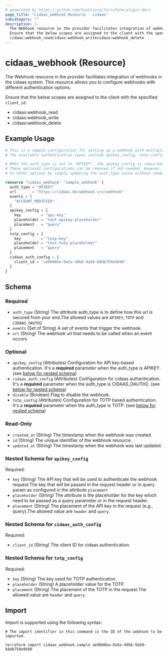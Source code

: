 ```yaml
---
# generated by https://github.com/hashicorp/terraform-plugin-docs
page_title: "cidaas_webhook Resource - cidaas"
subcategory: ""
description: |-
  The Webhook resource in the provider facilitates integration of webhooks in the cidaas system. This resource allows you to configure webhooks with different authentication options.
  Ensure that the below scopes are assigned to the client with the specified client_id:
  cidaas:webhook_readcidaas:webhook_writecidaas:webhook_delete
---
```


# cidaas_webhook (Resource)

The Webhook resource in the provider facilitates integration of webhooks in the cidaas system. This resource allows you to configure webhooks with different authentication options.

 Ensure that the below scopes are assigned to the client with the specified `client_id`:

* cidaas:webhook_read
* cidaas:webhook_write
* cidaas:webhook_delete

## Example Usage

```terraform
# This is a sample configuration for setting up a webhook with multiple authentication options.
# The available authentication types include apikey_config, totp_config, and cidaas_auth_config.

# When the auth_type is set to "APIKEY", the apikey_config is required, while totp_config and cidaas_auth_config are optional.
# These optional configurations can be removed if not needed. However, by including them, you can easily switch the auth_type 
# to other options by simply updating the auth_type value without needing to modify other parts of the configuration.

resource "cidaas_webhook" "sample_webhook" {
  auth_type = "APIKEY"
  url       = "https://cidaas.de/webhook-srv/webhook"
  events = [
    "ACCOUNT_MODIFIED"
  ]
  apikey_config = {
    key         = "api-key"
    placeholder = "test-apikey-placeholder"
    placement   = "query"
  }
  totp_config = {
    key         = "totp-key"
    placeholder = "test-totp-placeholder"
    placement   = "query"
  }
  cidaas_auth_config = {
    client_id = "ce90d6ba-9a5a-49b6-9a50-b8db759e9b90"
  }
}
```

<!-- schema generated by tfplugindocs -->
## Schema

### Required

* `auth_type` (String) The attribute auth_type is to define how this url is secured from your end.The allowed values are `APIKEY`, `TOTP` and `CIDAAS_OAUTH2`
* `events` (Set of String) A set of events that trigger the webhook.
* `url` (String) The webhook url that needs to be called when an event occurs.

### Optional

* `apikey_config` (Attributes) Configuration for API key-based authentication. It's a **required** parameter when the auth_type is APIKEY. (see [below for nested schema](#nestedatt--apikey_config))
* `cidaas_auth_config` (Attributes) Configuration for cidaas authentication. It's a **required** parameter when the auth_type is CIDAAS_OAUTH2. (see [below for nested schema](#nestedatt--cidaas_auth_config))
* `disable` (Boolean) Flag to disable the webhook.
* `totp_config` (Attributes) Configuration for TOTP based authentication.  It's a **required** parameter when the auth_type is TOTP. (see [below for nested schema](#nestedatt--totp_config))

### Read-Only

* `created_at` (String) The timestamp when the webhook was created.
* `id` (String) The unique identifier of the webhook resource.
* `updated_at` (String) The timestamp when the webhook was last updated.

<a id="nestedatt--apikey_config"></a>

### Nested Schema for `apikey_config`

Required:

* `key` (String) The API key that will be used to authenticate the webhook request.The key that will be passed in the request header or in query param as configured in the attribute `placement`
* `placeholder` (String) The attribute is the placeholder for the key which need to be passed as a query parameter or in the request header.
* `placement` (String) The placement of the API key in the request (e.g., query).The allowed value are `header` and `query`.

<a id="nestedatt--cidaas_auth_config"></a>

### Nested Schema for `cidaas_auth_config`

Required:

* `client_id` (String) The client ID for cidaas authentication.

<a id="nestedatt--totp_config"></a>

### Nested Schema for `totp_config`

Required:

* `key` (String) The key used for TOTP authentication.
* `placeholder` (String) A placeholder value for the TOTP.
* `placement` (String) The placement of the TOTP in the request.The allowed value are `header` and `query`.

## Import

Import is supported using the following syntax:

```shell
# The import identifier in this command is the ID of the webhook to be imported.

terraform import cidaas_webhook.sample ae90d6ba-9a5a-49b6-9a50-b8db759e9b90
```